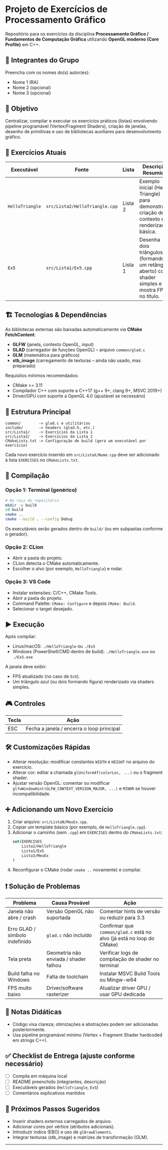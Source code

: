 # Projeto de Exercícios de Processamento Gráfico

Repositório para os exercícios da disciplina **Processamento Gráfico / Fundamentos de Computação Gráfica** utilizando **OpenGL moderno (Core Profile)** em C++.

## 👥 Integrantes do Grupo
Preencha com os nomes do(s) autor(es):
- Nome 1 (RA)  
- Nome 2 (opcional)  
- Nome 3 (opcional)

## 🎯 Objetivo
Centralizar, compilar e executar os exercícios práticos (listas) envolvendo pipeline programável (Vertex/Fragment Shaders), criação de janelas, desenho de primitivas e uso de bibliotecas auxiliares para desenvolvimento gráfico.

## 🧩 Exercícios Atuais
| Executável | Fonte | Lista | Descrição Resumida |
|-----------|-------|-------|--------------------|
| `HelloTriangle` | `src/Lista2/HelloTriangle.cpp` | Lista 2 | Exemplo inicial (Hello Triangle) para demonstrar criação de contexto e renderização básica. |
| `Ex5` | `src/Lista1/Ex5.cpp` | Lista 1 | Desenha dois triângulos (formando um retângulo aberto) com shader simples e mostra FPS no título. |

## 🏗️ Tecnologias & Dependências
As bibliotecas externas são baixadas automaticamente via **CMake FetchContent**:
- **GLFW** (janela, contexto OpenGL, input)
- **GLAD** (carregador de funções OpenGL) – arquivo `common/glad.c`
- **GLM** (matemática para gráficos)
- **stb_image** (carregamento de texturas – ainda não usado, mas preparado)

Requisitos mínimos recomendados:
- CMake >= 3.11
- Compilador C++ com suporte a C++17 (g++ 9+, clang 9+, MSVC 2019+)
- Driver/GPU com suporte a OpenGL 4.0 (ajustável se necessário)

## 📂 Estrutura Principal
```
common/        -> glad.c e utilitários
include/       -> headers (glad.h, etc.)
src/Lista1/    -> Exercícios da Lista 1
src/Lista2/    -> Exercícios da Lista 2
CMakeLists.txt -> Configuração de build (gera um executável por exercício)
```
Cada novo exercício inserido em `src/ListaX/Nome.cpp` deve ser adicionado à lista `EXERCISES` no `CMakeLists.txt`.

## 🔧 Compilação
### Opção 1: Terminal (genérico)
```bash
# Na raiz do repositório
mkdir -p build
cd build
cmake ..
cmake --build . --config Debug
```
Os executáveis serão gerados dentro de `build/` (ou em subpastas conforme o gerador).

### Opção 2: CLion
- Abrir a pasta do projeto.
- CLion detecta o CMake automaticamente.
- Escolher o alvo (por exemplo, `HelloTriangle`) e rodar.

### Opção 3: VS Code
- Instalar extensões: C/C++, CMake Tools.
- Abrir a pasta do projeto.
- Command Palette: `CMake: Configure` e depois `CMake: Build`.
- Selecionar o target desejado.

## ▶️ Execução
Após compilar:
- Linux/macOS: `./HelloTriangle` ou `./Ex5`
- Windows (PowerShell/CMD dentro de build): `./HelloTriangle.exe` ou `./Ex5.exe`

A janela deve exibir:
- FPS atualizado (no caso de `Ex5`).
- Um triângulo azul (ou dois formando figura) renderizado via shaders simples.

## 🎮 Controles
| Tecla | Ação |
|-------|------|
| ESC   | Fecha a janela / encerra o loop principal |

## 🛠️ Customizações Rápidas
- Alterar resolução: modificar constantes `WIDTH` e `HEIGHT` no arquivo do exercício.
- Alterar cor: editar a chamada `glUniform4f(colorLoc, ...)` ou o fragment shader.
- Ajustar versão OpenGL: comentar ou modificar `glfwWindowHint(GLFW_CONTEXT_VERSION_MAJOR, ...)` e `MINOR` se houver incompatibilidade.

## ➕ Adicionando um Novo Exercício
1. Criar arquivo: `src/ListaN/MeuEx.cpp`.
2. Copiar um template básico (por exemplo, de `HelloTriangle.cpp`).
3. Adicionar o caminho (sem `.cpp`) em `EXERCISES` dentro do `CMakeLists.txt`:
   ```cmake
   set(EXERCISES
       Lista2/HelloTriangle
       Lista1/Ex5
       Lista3/MeuEx
   )
   ```
4. Reconfigurar o CMake (rodar `cmake ..` novamente) e compilar.

## ❗ Solução de Problemas
| Problema | Causa Provável | Ação |
|----------|----------------|------|
| Janela não abre / crash | Versão OpenGL não suportada | Comentar hints de versão ou reduzir para 3.3 |
| Erro GLAD / símbolo indefinido | `glad.c` não incluido | Confirmar que `common/glad.c` está no alvo (já está no loop do CMake) |
| Tela preta | Geometria não enviada / shader falhou | Verificar logs de compilação de shader no terminal |
| Build falha no Windows | Falta de toolchain | Instalar MSVC Build Tools ou Mingw-w64 |
| FPS muito baixo | Driver/software rasterizer | Atualizar driver GPU / usar GPU dedicada |

## 📄 Notas Didáticas
- Código visa clareza; otimizações e abstrações podem ser adicionadas posteriormente.
- Usa pipeline programável mínimo (Vertex + Fragment Shader hardcoded em strings C++).

## ✅ Checklist de Entrega (ajuste conforme necessário)
- [ ] Compila em máquina local
- [ ] README preenchido (integrantes, descrição)
- [ ] Executáveis gerados (`HelloTriangle`, `Ex5`)
- [ ] Comentários explicativos mantidos

## 📌 Próximos Passos Sugeridos
- Inserir shaders externos carregados de arquivo.
- Adicionar cores por vértice (atributos adicionais).
- Introduzir índice (EBO) e uso de `glDrawElements`.
- Integrar texturas (stb_image) e matrizes de transformação (GLM).

---


